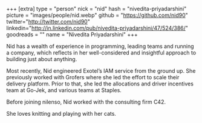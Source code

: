 +++
[extra]
type = "person"
nick = "nid"
hash = "nivedita-priyadarshini"
picture = "images/people/nid.webp"
github = "https://github.com/nid90"
twitter="http://twitter.com/nid90"
linkedin="http://in.linkedin.com/pub/nivedita-priyadarshini/47/524/386/"
goodreads = ""
name = "Nivedita Priyadarshini"
+++

  <p class="text-black text-base leading-normal  md:text-xl lg:text-xl md:leading-snug font-light pb-4 md:pb-7">
    Nid has a wealth of experience in programming, leading teams and running a company, which reflects in her well-considered and insightful approach to building just about anything.
  </p>
  <p class="text-black text-base leading-normal  md:text-xl lg:text-xl md:leading-snug font-light pb-4 md:pb-7">
    Most recently, Nid engineered Exotel’s IAM service from the ground up. She previously worked with Grofers where she led the effort to scale their delivery platform. Prior to that, she led the allocations and driver incentives team at Go-Jek, and various teams at Staples.
  </p>
  <p class="text-black text-base leading-normal  md:text-xl lg:text-xl md:leading-snug font-light pb-4 md:pb-7">
    Before joining nilenso, Nid worked with the consulting firm C42.
  </p>
  <p class="text-black text-base leading-normal  md:text-xl lg:text-xl md:leading-snug font-light pb-4 md:pb-7">
    She loves knitting and playing with her cats.
  </p>

